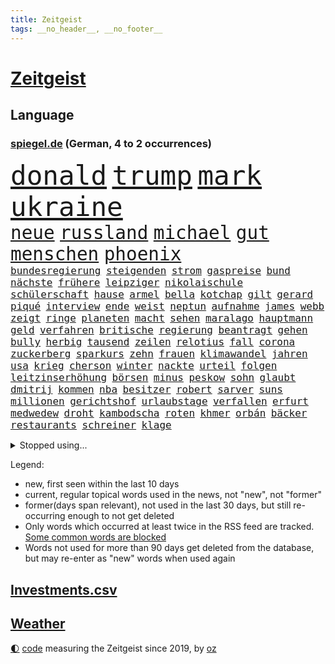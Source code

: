 ```yaml
---
title: Zeitgeist
tags: __no_header__, __no_footer__
---
```


# [Zeitgeist](https://oliz.io/zeitgeist/)

## Language

<h3><a href="https://www.spiegel.de" target="_blank">spiegel.de</a> (German, 4 to 2 occurrences)</h3>
<p style="font-family:monospace">
<span style="font-size:32pt"><a href="news_links.html#donald" class="current">donald</a></span>
<span style="font-size:32pt"><a href="news_links.html#trump" class="current">trump</a></span>
<span style="font-size:32pt"><a href="news_links.html#mark" class="current">mark</a></span>
<span style="font-size:32pt"><a href="news_links.html#ukraine" class="current">ukraine</a></span>
<br>
<span style="font-size:22pt"><a href="news_links.html#neue" class="current">neue</a></span>
<span style="font-size:22pt"><a href="news_links.html#russland" class="current">russland</a></span>
<span style="font-size:22pt"><a href="news_links.html#michael" class="current">michael</a></span>
<span style="font-size:22pt"><a href="news_links.html#gut" class="current">gut</a></span>
<span style="font-size:22pt"><a href="news_links.html#menschen" class="current">menschen</a></span>
<span style="font-size:22pt"><a href="news_links.html#phoenix" class="new">phoenix</a></span>
<br>
<span style="font-size:12pt"><a href="news_links.html#bundesregierung" class="current">bundesregierung</a></span>
<span style="font-size:12pt"><a href="news_links.html#steigenden" class="current">steigenden</a></span>
<span style="font-size:12pt"><a href="news_links.html#strom" class="current">strom</a></span>
<span style="font-size:12pt"><a href="news_links.html#gaspreise" class="current">gaspreise</a></span>
<span style="font-size:12pt"><a href="news_links.html#bund" class="current">bund</a></span>
<span style="font-size:12pt"><a href="news_links.html#nächste" class="current">nächste</a></span>
<span style="font-size:12pt"><a href="news_links.html#frühere" class="current">frühere</a></span>
<span style="font-size:12pt"><a href="news_links.html#leipziger" class="current">leipziger</a></span>
<span style="font-size:12pt"><a href="news_links.html#nikolaischule" class="new">nikolaischule</a></span>
<span style="font-size:12pt"><a href="news_links.html#schülerschaft" class="new">schülerschaft</a></span>
<span style="font-size:12pt"><a href="news_links.html#hause" class="current">hause</a></span>
<span style="font-size:12pt"><a href="news_links.html#armel" class="new">armel</a></span>
<span style="font-size:12pt"><a href="news_links.html#bella" class="new">bella</a></span>
<span style="font-size:12pt"><a href="news_links.html#kotchap" class="new">kotchap</a></span>
<span style="font-size:12pt"><a href="news_links.html#gilt" class="current">gilt</a></span>
<span style="font-size:12pt"><a href="news_links.html#gerard" class="new">gerard</a></span>
<span style="font-size:12pt"><a href="news_links.html#piqué" class="new">piqué</a></span>
<span style="font-size:12pt"><a href="news_links.html#interview" class="current">interview</a></span>
<span style="font-size:12pt"><a href="news_links.html#ende" class="current">ende</a></span>
<span style="font-size:12pt"><a href="news_links.html#weist" class="current">weist</a></span>
<span style="font-size:12pt"><a href="news_links.html#neptun" class="new">neptun</a></span>
<span style="font-size:12pt"><a href="news_links.html#aufnahme" class="current">aufnahme</a></span>
<span style="font-size:12pt"><a href="news_links.html#james" class="current">james</a></span>
<span style="font-size:12pt"><a href="news_links.html#webb" class="current">webb</a></span>
<span style="font-size:12pt"><a href="news_links.html#zeigt" class="current">zeigt</a></span>
<span style="font-size:12pt"><a href="news_links.html#ringe" class="current">ringe</a></span>
<span style="font-size:12pt"><a href="news_links.html#planeten" class="current">planeten</a></span>
<span style="font-size:12pt"><a href="news_links.html#macht" class="current">macht</a></span>
<span style="font-size:12pt"><a href="news_links.html#sehen" class="current">sehen</a></span>
<span style="font-size:12pt"><a href="news_links.html#maralago" class="current">maralago</a></span>
<span style="font-size:12pt"><a href="news_links.html#hauptmann" class="current">hauptmann</a></span>
<span style="font-size:12pt"><a href="news_links.html#geld" class="current">geld</a></span>
<span style="font-size:12pt"><a href="news_links.html#verfahren" class="current">verfahren</a></span>
<span style="font-size:12pt"><a href="news_links.html#britische" class="current">britische</a></span>
<span style="font-size:12pt"><a href="news_links.html#regierung" class="current">regierung</a></span>
<span style="font-size:12pt"><a href="news_links.html#beantragt" class="current">beantragt</a></span>
<span style="font-size:12pt"><a href="news_links.html#gehen" class="current">gehen</a></span>
<span style="font-size:12pt"><a href="news_links.html#bully" class="new">bully</a></span>
<span style="font-size:12pt"><a href="news_links.html#herbig" class="new">herbig</a></span>
<span style="font-size:12pt"><a href="news_links.html#tausend" class="current">tausend</a></span>
<span style="font-size:12pt"><a href="news_links.html#zeilen" class="new">zeilen</a></span>
<span style="font-size:12pt"><a href="news_links.html#relotius" class="new">relotius</a></span>
<span style="font-size:12pt"><a href="news_links.html#fall" class="current">fall</a></span>
<span style="font-size:12pt"><a href="news_links.html#corona" class="current">corona</a></span>
<span style="font-size:12pt"><a href="news_links.html#zuckerberg" class="current">zuckerberg</a></span>
<span style="font-size:12pt"><a href="news_links.html#sparkurs" class="new">sparkurs</a></span>
<span style="font-size:12pt"><a href="news_links.html#zehn" class="current">zehn</a></span>
<span style="font-size:12pt"><a href="news_links.html#frauen" class="current">frauen</a></span>
<span style="font-size:12pt"><a href="news_links.html#klimawandel" class="current">klimawandel</a></span>
<span style="font-size:12pt"><a href="news_links.html#jahren" class="current">jahren</a></span>
<span style="font-size:12pt"><a href="news_links.html#usa" class="current">usa</a></span>
<span style="font-size:12pt"><a href="news_links.html#krieg" class="current">krieg</a></span>
<span style="font-size:12pt"><a href="news_links.html#cherson" class="current">cherson</a></span>
<span style="font-size:12pt"><a href="news_links.html#winter" class="current">winter</a></span>
<span style="font-size:12pt"><a href="news_links.html#nackte" class="new">nackte</a></span>
<span style="font-size:12pt"><a href="news_links.html#urteil" class="current">urteil</a></span>
<span style="font-size:12pt"><a href="news_links.html#folgen" class="current">folgen</a></span>
<span style="font-size:12pt"><a href="news_links.html#leitzinserhöhung" class="current">leitzinserhöhung</a></span>
<span style="font-size:12pt"><a href="news_links.html#börsen" class="current">börsen</a></span>
<span style="font-size:12pt"><a href="news_links.html#minus" class="current">minus</a></span>
<span style="font-size:12pt"><a href="news_links.html#peskow" class="new">peskow</a></span>
<span style="font-size:12pt"><a href="news_links.html#sohn" class="current">sohn</a></span>
<span style="font-size:12pt"><a href="news_links.html#glaubt" class="current">glaubt</a></span>
<span style="font-size:12pt"><a href="news_links.html#dmitrij" class="current">dmitrij</a></span>
<span style="font-size:12pt"><a href="news_links.html#kommen" class="current">kommen</a></span>
<span style="font-size:12pt"><a href="news_links.html#nba" class="current">nba</a></span>
<span style="font-size:12pt"><a href="news_links.html#besitzer" class="current">besitzer</a></span>
<span style="font-size:12pt"><a href="news_links.html#robert" class="current">robert</a></span>
<span style="font-size:12pt"><a href="news_links.html#sarver" class="new">sarver</a></span>
<span style="font-size:12pt"><a href="news_links.html#suns" class="new">suns</a></span>
<span style="font-size:12pt"><a href="news_links.html#millionen" class="current">millionen</a></span>
<span style="font-size:12pt"><a href="news_links.html#gerichtshof" class="current">gerichtshof</a></span>
<span style="font-size:12pt"><a href="news_links.html#urlaubstage" class="current">urlaubstage</a></span>
<span style="font-size:12pt"><a href="news_links.html#verfallen" class="current">verfallen</a></span>
<span style="font-size:12pt"><a href="news_links.html#erfurt" class="current">erfurt</a></span>
<span style="font-size:12pt"><a href="news_links.html#medwedew" class="current">medwedew</a></span>
<span style="font-size:12pt"><a href="news_links.html#droht" class="current">droht</a></span>
<span style="font-size:12pt"><a href="news_links.html#kambodscha" class="current">kambodscha</a></span>
<span style="font-size:12pt"><a href="news_links.html#roten" class="current">roten</a></span>
<span style="font-size:12pt"><a href="news_links.html#khmer" class="new">khmer</a></span>
<span style="font-size:12pt"><a href="news_links.html#orbán" class="current">orbán</a></span>
<span style="font-size:12pt"><a href="news_links.html#bäcker" class="current">bäcker</a></span>
<span style="font-size:12pt"><a href="news_links.html#restaurants" class="current">restaurants</a></span>
<span style="font-size:12pt"><a href="news_links.html#schreiner" class="new">schreiner</a></span>
<span style="font-size:12pt"><a href="news_links.html#klage" class="current">klage</a></span>
</p>
<details>
<summary>Stopped using...</summary>
<p class="former" style="font-size:12pt">
lisa(700) beschäftigt(699) nazis(699) anderer(698) schlechten(698) österreichische(698) führerschein(697) gemessen(697) geworfen(697) guter(697) humanitäre(697) schlimmer(697) sex(697) unmut(697) virologe(697) weiteres(697) zeitweise(697) übergriffe(697) 2018(696) aufnehmen(696) covid19(696) infizierte(696) kriminellen(696) mütter(696) prüfung(696) aktien(695) appelliert(695) aufgefordert(695) betrug(695) bühne(695) ddr(695) erfahrung(695) instagram(695) kassiert(695) konfrontiert(695) negativ(695) niveau(695) pressekonferenz(695) schicksal(695) schildert(695) videobotschaft(695) wenden(695) wichtigste(695) witz(695) zurückgetreten(695) befinden(694) botschaften(694) dauer(694) eingeschränkt(694) einzelne(694) gastgeber(694) gelegt(694) inter(694) mancherorts(694) pferd(694) scheinen(694) schoss(694) spdpolitiker(694) verlief(694) verluste(694) 37(693) demonstranten(693) flieht(693) fließt(693) passt(693) senat(693) sitzt(693) untersuchungsausschuss(693) wege(693) 43(692) aufmerksamkeit(692) blieben(692) juventus(692) schöner(692) verlängert(692) gebraucht(691) geheimnis(691) reisende(691) ursachen(691) verzicht(691) zeichnet(691) öfter(691) athleten(690) aufruf(690) diskutieren(690) köchin(690) lebte(690) sexueller(690) simon(690) sprengstoff(690) vermeiden(690) verschieben(690) volkswagen(690) demonstrationen(689) erheben(689) fragt(689) geschehen(689) heftig(689) kaputt(689) marcel(689) marke(689) schwierigkeiten(689) springt(689) südafrika(689) verdächtigt(689) versagt(689) bundestagswahl(688) feuerwehrleute(688) üben(688) 2024(687) gebe(687) null(687) tauchen(687) tötet(687) usamerikaner(687) herzogin(686) jung(686) organisationen(686) potsdam(686) verbreiten(686) abschaffen(685) abwehr(685) möglichst(685) senkt(685) streng(685) bestehen(684) ermittlern(684) goldenen(684) konzentrieren(684) scharfe(684) spekuliert(684) wachstum(684) amnesty(683) dominanz(683) fit(683) souverän(682) verbindet(682) weckt(682) zerstören(682) auskunft(681) beschuldigt(681) coronaerkrankung(681) extremen(681) nordkorea(681) restaurant(681) traum(681) jahrestag(680) körperverletzung(680) satz(680) 28(679) neuauflage(679) zurückgegangen(679) auftreten(678) einreise(678) haftbefehl(678) jemen(678) begriff(677) spektakulären(677) bande(676) belegen(676) drogen(676) jerusalem(676) mehrfach(676) dran(675) schwierige(675) engpässe(674) luca(674) nah(674) landete(673) aufhalten(672) dein(672) gehörte(671) singapur(671) vermissen(670) übernommen(670) steffen(669) stellung(669) vorgegangen(668) umgeht(667) bundesverfassungsgericht(666) hunger(666) architekt(665) kapitel(665) wandel(665) verhandeln(664) vorbereitung(664) griechischen(663) rutschte(663) 2012(660) bester(660) kassieren(659) sprachen(659) kandidatur(656) kongress(652) schritten(652) herausforderung(650) kanadas(650) sophie(649) präsidentschaft(647) ausgaben(644) palästinenser(644) härtere(639) weltmeisterschaft(639) flog(633) tolle(631) rückte(623) 15jährige(613) rüstet(612) seniorin(612) festgesetzt(609) katzen(607) uskapitol(601) polizeiruf(597) rasche(596) höheres(591) cent(588) fotografiert(585) konfrontation(578) expräsidenten(570) gezielt(570) lehrerin(568) behindern(566) estland(565) bein(559) kannte(557) skandale(555) militärjunta(552) finanziellen(550) hilferuf(549) athen(532) reformieren(523) 15jähriger(519) höchster(506) genossen(469) schwerste(468) jamie(456) drohende(453) zusammenarbeiten(449) fehlte(447) treibstoff(444) lee(442) leichten(441) indigene(440) stehe(436) kurzzeitig(426) verheerende(426) warnungen(419) verbunden(414) 33jährige(413) ralf(410) abgesehen(407) las(406) vegas(406) bezieht(400) erfolgreichste(400) global(400) sorgten(400) beeinträchtigt(393) 20000(390) bemerkbar(387) nachträglich(386) akzeptiert(383) genervt(383) sprint(380) 400000(379) binden(378) niklas(378) gesammelt(377) ali(376) privilegien(376) uwe(375) drehte(370) verstecken(366) nachmittag(365) angestellten(363) stones(360) jonas(356) 12000(353) hawaii(353) dringen(352) protokoll(349) immobilie(345) versetzt(343) werner(343) stach(341) übertragung(340) personelle(339) finanzhilfen(338) jüdischen(336) protestierten(335) krankenkassen(332) harren(331) berufen(329) störungen(327) bettina(325) hitzewellen(324) follower(323) stau(318) strackzimmermann(317) studenten(316) weißer(315) bernhard(314) wirksam(314) gasversorgung(313) gewaltsamer(313) größtem(310) obersten(308) radikaler(307) töchtern(306) beruft(305) komplizierter(302) methode(302) aufpassen(301) baldwin(301) engere(299) finanzspritze(299) separatisten(299) soziales(299) immobilienbesitzer(298) versuche(298) zeitplan(298) nutzung(297) steuereinnahmen(297) ausgeben(294) airlines(291) generationen(291) falle(290) gegentore(290) vorgesehen(290) vorbereitungen(289) gemälde(285) viermal(285) 77(284) verwandte(283) gesteckt(282) außenministerium(280) entsteht(279) mail(279) taucht(276) brandbrief(275) eva(275) dürr(274) kontrollierte(274) salman(272) festivals(271) pessimistisch(271) emotional(270) angekündigte(267) eusanktionen(266) 87(263) fdpminister(262) zuständig(260) staatsbürger(258) höhepunkt(257) passende(257) cnn(254) leitete(254) südkoreanische(251) erleidet(249) klettern(249) bescheren(246) gerammt(245) landsmann(243) bijan(242) djirsarai(242) zusammenhalt(240) verkehrsunfall(239) erledigen(238) kriegsschiffe(238) untergang(234) erweitert(231) maaßen(231) nutzten(229) elite(228) aufgeklärt(227) transfer(227) explosionen(226) islamabad(226) abgerissen(223) entspannen(223) bremerhaven(222) ausraster(221) klitschko(221) vitali(221) tourist(219) versus(219) handelte(217) wagt(217) zögerliche(217) flaggschiff(216) verbessern(216) misstrauensvotum(212) 2014(211) erstem(211) experiment(209) seoul(209) aufhören(208) fremd(208) abgeschnitten(207) gläubige(207) unterbrechen(207) designer(206) österreicher(204) diebstahls(203) monster(203) risikogruppen(201) bejubelt(200) jill(200) anziehen(199) befristet(199) rauchen(198) verspätungen(198) weltgesundheitsorganisation(198) außergewöhnlich(196) abseits(195) antisemitismusvorwürfe(195) funk(195) ökostrom(195) absagen(194) kuh(192) vögel(192) vorkommen(191) öffnung(189) don(188) dubiosen(188) geschäftspartner(188) first(187) lücken(187) befanden(185) menschlichen(184) analysen(183) beschwören(183) verschwörung(183) belohnt(182) wirtschaftsweise(181) odessa(180) stopfen(180) geschosse(179) 1100(177) sperre(177) betreiben(176) dächer(176) plätzen(176) sanktioniert(176) tina(175) bulli(173) tankt(173) zügig(172) austausch(171) staatssender(171) zugriff(171) jochen(170) putinregime(170) ausweiten(169) 34(168) bobic(168) fredi(168) landung(167) tanken(167) evakuierungen(166) nuklearen(166) ansteigen(165) tennisturnier(165) abhang(164) rettungshubschrauber(164) spritpreise(162) korsika(161) desaströs(160) starkes(160) einrichtung(159) flugausfällen(159) dilemma(157) freundinnen(157) lohn(157) schilderte(157) sowjetpanzer(156) arkansas(155) bewertung(155) messerattacke(155) raser(155) spekulationen(155) andrej(154) ausschließlich(153) spürt(153) zentralrat(152) sardinien(151) emtitel(150) erfasste(148) abgabe(147) fluch(147) linkenpolitiker(147) verfolgung(147) gebirge(146) treue(146) beck(145) geheimdienstinformationen(145) kassen(145) kompensieren(145) linkenchefin(144) mikrofon(144) vermeldet(144) linkes(143) dir(142) emails(142) israelischer(142) freihandelsabkommen(141) gesenkt(141) wohnort(141) 24jähriger(140) bauernverband(140) lukas(139) schwerverletzte(139) verbreiteten(138) lass(137) waggon(137) beliebter(136) cafés(136) hängengeblieben(136) jamal(136) qualifikation(134) schönen(133) zugänglich(133) heiß(132) lauterbachs(132) reguläre(132) überführen(131) banker(130) universums(130) 13jähriger(129) steuersenkung(129) better(127) call(127) eugene(127) feministische(127) perfekte(127) weiblich(127) ausfliegen(126) ecuador(126) janine(126) palästinensern(126) verendet(126) visite(126) rückhalt(125) stall(125) wissler(125) giftige(124) leichtathletik(124) lngterminals(124) moskwa(124) ausfuhren(123) import(123) jesus(123) fahrräder(122) jersey(122) terrorakt(121) usrapper(121) dänische(120) kantersieg(120) sobald(120) pforzheim(119) brände(118) lautet(118) niedrigere(118) scholz’(118) verfassungswidrig(118) eint(117) gelockt(117) zusehends(117) kletterte(116) alec(115) discounter(115) konzerte(115) millionär(115) verdrängen(115) giorgio(114) pornografische(114) schonen(114) aufsteiger(113) kleinem(112) mangelnder(112) unterrichten(112) viral(112) chancenlos(111) geordert(110) hektar(110) motorisierten(110) uli(110) airport(109) bruchteil(109) böden(109) stoffen(109) el(108) mangelhafte(108) millionenpublikum(108) absteiger(107) ac(105) emma(105) halbfinalsieg(105) unbewohnbar(105) boote(104) erleichtert(104) dortige(103) politisches(103) werkzeug(103) debattiert(102) fdppolitikerin(102) berufseinsteiger(101) kaul(101) managerin(101) mehreinnahmen(101) angeschossen(100) auffallend(100) cannabis(100) ministerposten(100) weckruf(100) anerkennen(99) juristen(99) talk(99) außergewöhnlichen(98) bewirkt(98) dürren(98) vorwahl(98) barbie(97) frodeno(97) pastor(97) flugreisen(96) preisobergrenze(96) vorwahlen(96) feuerwehren(95) geradezu(95) aufgearbeitet(94) brittney(94) gremiums(94) griner(94) kandidieren(94) gegebenenfalls(93) kimmich(93) pellmann(93) sören(93) todesangst(93) weltfußballer(93) zugesetzt(93) gesellschafter(92) line(92) usbasketballerin(92) befeuert(91) emmerich(91) versorgte(91) überfluteten(91) gezieltes(90) luxemburg(90) streichung(90) transferticker(90) verflogen(90) vorweisen(90) anhaltende(89) donau(89) generalstaatsanwalt(89) haubenlerche(89) inmitten(89) iris(89) lösten(89) siegburg(89) stärksten(89) vizepräsidenten(89) überhöhte(89) hinzukommen(88) kulturelle(88) münze(88) niedrigzinsen(88) ortskräfte(88) vernommen(88) berüchtigten(87) günter(87) stationierten(87) verschwörungsideologen(87) angelo(86) ausgewechselt(86) bastelt(86) einschätzen(86) flacher(86) kriegsgefangene(86) politikstil(86) radikalisierung(86) rücksicht(86) fasste(85) investors(85) kreditkarte(85) lächeln(85) nebenan(85) rollstuhlfahrer(85) defekten(84) gündoğan(84) i̇lkay(84) renommierte(84) starstürmer(84) ölimporte(83) einkünfte(82) erdrutsche(82) gegnerin(82) usstars(82) tauchte(81) 32jähriger(80) reste(80) verschuldete(80) eingeholt(79) gibt's(79) lack(79) liegenden(79) pferde(79) chaotisch(78) coronaquarantäne(78) deutschbritische(78) dfbfrauen(78) exfußballer(78) frauenteam(78) machtkampf(78) massenpanik(78) menschlich(78) niedrige(78) prompt(78) putsch(78) ressorts(78) excoach(77) frisur(77) garmisch(77) grelle(77) slowjansk(77) ukrainerusslandkrieg(77) unfallstelle(77) unglücksort(77) anspannung(76) beschlussvorlage(76) entfaltet(76) gestand(76) intervention(76) kunststück(76) medikament(76) rune(76) springreiten(76) strippenzieher(76) süddeutschland(76) tourismus(76) gamechanger(75) kämen(75) momenten(75) schrei(75) emsieg(74) kapern(74) rauchmelder(74) 24jährigen(73) finde(73) kugeln(73) rechtskräftig(73) verordnung(73) brasilianischen(72) schuh(72) bauernhof(71) bewerbungen(71) fahrlässigen(71) gleichgültigkeit(71) blatt(70) boll(70) erfolgserlebnis(70) exotische(70) klimaanlagen(70) kuratoren(70) superheldin(70) tasche(70) timo(70) veranschlagt(70) abläuft(69) absicherung(69) entspricht(69) ermittlerinnen(69) krankenversicherung(69) querelen(69) rocky(69) versionen(69) 52(68) ashraf(68) entertainer(68) ghani(68) ghanis(68) hof(68) kosovo(68) kostenlose(68) olympiasiegerin(68) rauskommt(68) selbstverständlich(68) staatskasse(68) übernahmen(68) absurden(67) brett(67) dienstpflicht(67) gebunden(67) umworbenen(67) yellowstone(67) zündete(67) geliebt(66) wellbrock(66) deutschlandachter(65) kredit(65) kreta(65) kunstschau(65) natürliches(65) pontifex(65) wassersparen(65) wohnzimmer(65) dfbnationalspieler(64) exchampion(64) fühlten(64) image(64) mineralölwirtschaft(64) patriotismus(64) schiffen(64) batic(63) eigenheim(63) hanna(63) isabel(63) leitmayr(63) panemfilm(63) rechtmäßig(63) schwarzmeerhafen(63) beschränkt(62) diplomatisches(62) schwimmwm(62) ursprung(62) versammelte(62) +(61) antidiskriminierungsstelle(61) ataman(61) befragen(61) blödsinn(61) explosiven(61) ferda(61) fragwürdig(61) gruner(61) südfrankreich(61) verzeichnet(61) abzuschalten(60) aufgebot(60) bekennt(60) ceta(60) geschwommen(60) gift(60) grande(60) kampfmittel(60) märtens(60) sparsame(60) ausrichtung(59) boards(59) cumexaffäre(59) cyberangriffen(59) jumbo(59) silbermedaille(59) beschlossenen(58) cyberangriffe(58) genügend(58) kapital(58) achtung(57) baden(57) deshaun(57) klimaexperte(57) mutiger(57) schlägerei(57) verbote(57) watson(57) dang(56) erhoffte(56) neufassung(56) qiu(56) vulkanausbruch(56) attackierten(55) filip(55) freiwasserrennen(55) moderiert(55) versank(55) wortwahl(55) blanc(54) einfamilienhaus(54) fälschung(54) kilo(54) luigi(54) made(54) misere(54) mont(54) barrikaden(53) brettspiele(53) durchgereicht(53) flughafenchaos(53) gasrechnung(53) grimm(53) pools(53) resnikow(53) teilnehmerfeld(53) veronika(53) armani(52) beispiellosen(52) besagt(52) edelmetall(52) lucas(52) prostituierte(52) realistisch(52) außenwelt(51) mecklenburgischen(51) mitentscheiden(51) schwergewichtsweltmeister(51) seenplatte(51) sparmaßnahmen(51) usyk(51) aktive(50) auffälligkeiten(50) chefinnen(50) entsorgung(50) karwendelgebirge(50) paradestrecke(50) romeo(50) soko(50) sprang(50) warnten(50) agierte(49) betrügerischen(49) gefragte(49) hunderttausenden(49) militärischer(49) rätselhaft(49) wasserstand(49) wirtschaftseinbruch(49) agenda(48) aktueller(48) eingeschworen(48) flugzeuglandung(48) intendanten(48) referee(48) zuspitzung(48) überstunden(48) 93jährige(47) abgebrannt(47) erik(47) griechenlands(47) hag(47) hunden(47) rechtliche(47) skandinavien(47) zugezogen(47) amateurvideos(46) anschaffen(46) bauwerk(46) cannabiskonsum(46) juristisches(46) kennzeichen(46) lebensgefährte(46) rechtsmediziner(46) verträge(46) weltmeisterin(46) übergangsweise(46) engsten(45) ostblocks(45) verbrauch(45) vergewaltigungsvorwürfe(45) weine(45) erzeugen(44) harald(44) torschützin(44) vielseitigkeitsreiten(44) weltbühne(44) anfechten(43) britta(43) desolat(43) eddie(43) ernannte(43) fabio(43) jakobsen(43) kletterer(43) orchestrieren(43) wahlrecht(43) abbas(41) volkszorn(41) danke(40) genervte(40) lea(40) mahmoud(40) plane(40) rishi(40) sunak(40) verendeter(40) 85000(39) demografische(39) kollabiert(39) schusswaffe(39) wettbewerbe(39) 55jährigen(38) kampfansage(38) mentale(38) unterbricht(38) unterernährt(38) ebaykleinanzeigen(37) eingestürzt(37) heimischen(37) rekordtorschützin(37) bamako(36) escooter(36) gewaltopfer(35) drogenkartell(34) entfliehen(34) erwacht(34) glänzte(34) repräsentanten(34) schababmiliz(34) somalia(34) verwendung(34) wettkämpfe(34) zivile(34) zugverkehr(34) dänischer(33) gießen(33) giftstoffe(33) gina(33) hagen(33) jugendstrafe(33) lückenkemper(33) stock(33) unterzeichnete(33) allerletzte(32) auseinandersetzen(32) festgenommenen(32) saudische(32) summer(32) wettkämpfen(32) gehirnerschütterung(31) intendantin(31) saarländische(31) verursachen(31) wassers(31) übergibt(31) aufstand(30) bestritten(30) bitterer(30) entschärfung(30) gegenseite(30) gerangel(30) ladung(30) läufer(30) nina(30) pegel(30) bereitschaft(29) delegation(29) hakenkreuze(29) schifffahrt(29) schwellen(29) surfen(29) usedom(29) wettkampftag(29) zdffernsehgarten(29) düsteren(28) flächendeckende(28) kilowattstunde(28) kochinstituts(28) marathongold(28) militärhilfen(28) nachfolgeregelung(28) preissteigerung(28) schnappte(28) sexkolumne(28) verwundbar(28) wmmedaille(28) konrad(27) laimer(27) einziges(26) moderator(26) pelosis(26) rheinpegel(26) begeistern(25) bewältigen(25) fachkreisen(25) notfallplan(25) zehnkämpfer(25) aneignung(24) bundespräsidenten(24) dreadlocks(24) emfinale(24) ganzes(24) gefüllt(24) holocaustvergleich(24) reggae(24) reutlingen(24) sprinterin(24) steckten(24) umgerechnet(24) ungewöhnlicher(24) flüsse(23) schwimmer(23) zweitligist(23) blamiert(22) erdrutsch(22) flugbahn(22) lukaku(22) romelu(22) sonnenblumen(22) klublegende(21) lionesses(21) medaillen(21) onlinemagazin(21) pornografie(21) scheidenden(21) umweltsenatorin(21) alfons(20) kandidatin(20) pegelstände(20) rucksack(20) stabhochsprung(20) steuerbetrugs(20) übertreiben(20) alge(19) bahnradweltmeisterin(19) erwachsen(19) gasspeicher(19) geprügelt(19) getreidefrachter(19) holprig(19) medizin(19) montreal(19) streaming(19) trumpanhänger(19) uspolitiker(19) widersprach(19) wochenlangen(19) brennauer(18) d(18) dachten(18) defekte(18) einsätzen(18) epizentrum(18) ferienwohnung(18) gelsenkirchen(18) indiana(18) krisenregion(18) masernimpfpflicht(18) motorboot(18) niedrigwasser(18) obsolet(18) republikanerin(18) salerno(18) samuel(18) schuhbeck(18) starkoch(18) zeitraffer(18) a2(17) atomprogramm(17) baldiges(17) extremisten(17) fatima(17) haut(17) moderierte(17) protestierte(17) zugrunde(17) abberufen(16) europameisterschaft(16) gekratzt(16) kassierte(16) pfas(16) seestreitkräfte(16) volles(16) willi(16) zweimalige(16) unterspült(15) auswärtsspiel(14) death(14) fahrzeit(14) füßen(14) inselrepublik(14) musiala(14) schiitischen(14) verfassungsfeindlicher(14) websites(14) wählte(14) goethe(13) hausmüll(13) raumsonde(13) tschornomorsk(13) zehnprozentmarke(13) basteltipps(12) begrenzen(12) genesis(12) kreise(12) sommerheft(12) verbrennungen(12) visa(12) wahrgenommen(12) weltberühmte(12) argumentiert(11) ausufernde(11) gebannt(11) höttges(11) klassenzimmern(11) klimaleugner(11) militärübungen(11) oma(11) safe(11) telekomchef(11)
</p>
</details>
<p>Legend:
<ul>
<li><span class="new">new</span>, first seen within the last 10 days</li>
<li><span class="current">current</span>, regular topical words used in the news, not "new", not "former"</li>
<li><span class="former">former(days span relevant)</span>, not used in the last 30 days, but still re-occurring enough to not get deleted</li>
<li>Only words which occurred at least twice in the RSS feed are tracked. <a href="language/filters.py">Some common words are blocked</a></li>
<li>Words not used for more than 90 days get deleted from the database, but may re-enter as "new" words when used again</li>
</ul>
</p>

## [Investments](investments.html)[.csv](investments.csv)

## [Weather](weather.html)

<footer>
<a href="javascript:toggleTheme()" class="nav">🌓</a>
<a href="https://github.com/ooz/zeitgeist">code</a> measuring the Zeitgeist since 2019, by <a href="https://oliz.io">oz</a>
</footer>
